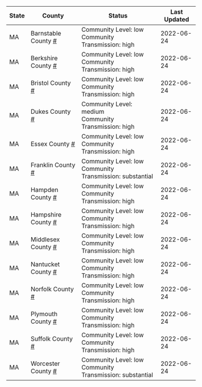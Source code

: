 State | County | Status | Last Updated
--- | --- | --- | --- 
MA | Barnstable County <a href="#barnstable_county">#</a> | <a name="barnstable_county"></a>Community Level: low<br/>Community Transmission: high | 2022-06-24
MA | Berkshire County <a href="#berkshire_county">#</a> | <a name="berkshire_county"></a>Community Level: low<br/>Community Transmission: high | 2022-06-24
MA | Bristol County <a href="#bristol_county">#</a> | <a name="bristol_county"></a>Community Level: low<br/>Community Transmission: high | 2022-06-24
MA | Dukes County <a href="#dukes_county">#</a> | <a name="dukes_county"></a>Community Level: medium<br/>Community Transmission: high | 2022-06-24
MA | Essex County <a href="#essex_county">#</a> | <a name="essex_county"></a>Community Level: low<br/>Community Transmission: high | 2022-06-24
MA | Franklin County <a href="#franklin_county">#</a> | <a name="franklin_county"></a>Community Level: low<br/>Community Transmission: substantial | 2022-06-24
MA | Hampden County <a href="#hampden_county">#</a> | <a name="hampden_county"></a>Community Level: low<br/>Community Transmission: high | 2022-06-24
MA | Hampshire County <a href="#hampshire_county">#</a> | <a name="hampshire_county"></a>Community Level: low<br/>Community Transmission: high | 2022-06-24
MA | Middlesex County <a href="#middlesex_county">#</a> | <a name="middlesex_county"></a>Community Level: low<br/>Community Transmission: high | 2022-06-24
MA | Nantucket County <a href="#nantucket_county">#</a> | <a name="nantucket_county"></a>Community Level: low<br/>Community Transmission: high | 2022-06-24
MA | Norfolk County <a href="#norfolk_county">#</a> | <a name="norfolk_county"></a>Community Level: low<br/>Community Transmission: high | 2022-06-24
MA | Plymouth County <a href="#plymouth_county">#</a> | <a name="plymouth_county"></a>Community Level: low<br/>Community Transmission: high | 2022-06-24
MA | Suffolk County <a href="#suffolk_county">#</a> | <a name="suffolk_county"></a>Community Level: low<br/>Community Transmission: high | 2022-06-24
MA | Worcester County <a href="#worcester_county">#</a> | <a name="worcester_county"></a>Community Level: low<br/>Community Transmission: substantial | 2022-06-24
